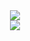 <div align="center"> <img src="https://visitor-badge.glitch.me/badge?page_id=kwxos" /> </div>
<div align="center"> <img src="https://github-readme-stats.vercel.app/api/top-langs/?username=kwxos&hide_title=true&hide_border=true&layout=compact&langs_count=6&text_color=000&icon_color=fff&bg_color=0,52fa5a,4dfcff,c64dff&theme=graywhite" /> </div>
